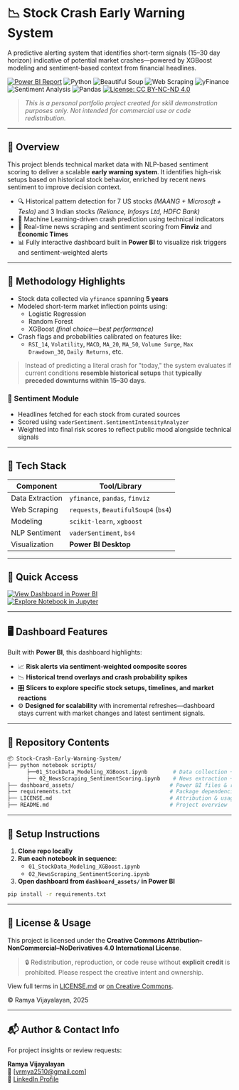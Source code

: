 # 📉 Stock Crash Early Warning System

A predictive alerting system that identifies short-term signals (15–30 day horizon) indicative of potential market crashes—powered by XGBoost modeling and sentiment-based context from financial headlines.

[![Power BI Report](https://img.shields.io/badge/View-PowerBI-yellow?logo=PowerBI)](https://powerbi.microsoft.com)
![Python](https://img.shields.io/badge/Language-Python-3776AB?logo=python&logoColor=white)
![Beautiful Soup](https://img.shields.io/badge/Library-Beautiful%20Soup-green?logo=beautifulsoup&logoColor=white)
![Web Scraping](https://img.shields.io/badge/Technique-Web%20Scraping-blue)
![yFinance](https://img.shields.io/badge/API-yFinance-lightorange)
![Sentiment Analysis](https://img.shields.io/badge/Task-Sentiment%20Analysis-seagreen)
![Pandas](https://img.shields.io/badge/Library-Pandas-yellow?logo=pandas&logoColor=white)
[![License: CC BY-NC-ND 4.0](https://img.shields.io/badge/License-CC_BY--NC--ND_4.0-lightgrey.svg)](https://creativecommons.org/licenses/by-nc-nd/4.0/)

> *This is a personal portfolio project created for skill demonstration purposes only. Not intended for commercial use or code redistribution.*

---

## 🚀 Overview

This project blends technical market data with NLP-based sentiment scoring to deliver a scalable **early warning system**. It identifies high-risk setups based on historical stock behavior, enriched by recent news sentiment to improve decision context.

- 🔍 Historical pattern detection for 7 US stocks *(MAANG + Microsoft + Tesla)* and 3 Indian stocks *(Reliance, Infosys Ltd, HDFC Bank)*
- 🧠 Machine Learning-driven crash prediction using technical indicators
- 📰 Real-time news scraping and sentiment scoring from **Finviz** and **Economic Times**
- 📊 Fully interactive dashboard built in **Power BI** to visualize risk triggers and sentiment-weighted alerts

---

## 🧠 Methodology Highlights

- Stock data collected via `yfinance` spanning **5 years**
- Modeled short-term market inflection points using:
  - Logistic Regression
  - Random Forest
  - XGBoost *(final choice—best performance)*
- Crash flags and probabilities calibrated on features like:
  - `RSI_14`, `Volatility`, `MACD`, `MA_20`, `MA_50`, `Volume Surge`, `Max Drawdown_30`, `Daily Returns`, etc.

> Instead of predicting a literal crash for "today," the system evaluates if current conditions **resemble historical setups** that **typically preceded downturns within 15–30 days**.

### 📰 Sentiment Module

- Headlines fetched for each stock from curated sources
- Scored using `vaderSentiment.SentimentIntensityAnalyzer`
- Weighted into final risk scores to reflect public mood alongside technical signals

---
## 📌 Tech Stack

| Component        | Tool/Library              |
|------------------|---------------------------|
| Data Extraction  | `yfinance`, `pandas`, `finviz`      |
| Web Scraping     | `requests`, `BeautifulSoup4` (`bs4`) |
| Modeling         | `scikit-learn`, `xgboost` |
| NLP Sentiment    | `vaderSentiment`, `bs4`   |
| Visualization    | **Power BI Desktop**      |
---

## 🚀 Quick Access

[![View Dashboard in Power BI](https://img.shields.io/badge/View-Dashboard-blue?logo=PowerBI)](https://powerbi.microsoft.com)  
[![Explore Notebook in Jupyter](https://img.shields.io/badge/Explore-Notebook-yellow?logo=Jupyter)](https://jupyter.org)  

---

## 🖥️ Dashboard Features

Built with **Power BI**, this dashboard highlights:

- 📈 **Risk alerts via sentiment-weighted composite scores**
- 📉 **Historical trend overlays and crash probability spikes**
- 🎛️ **Slicers to explore specific stock setups, timelines, and market reactions**
- ⚙️ **Designed for scalability** with incremental refreshes—dashboard stays current with market changes and latest sentiment signals.

---

## 📁 Repository Contents

```bash
📦 Stock-Crash-Early-Warning-System/
├── python notebook scripts/
      ├──01_StockData_Modeling_XGBoost.ipynb        # Data collection + predictive modeling
      ├── 02_NewsScraping_SentimentScoring.ipynb    # News extraction + sentiment computation
├── dashboard_assets/                              # Power BI files & reports
├── requirements.txt                               # Package dependencies
├── LICENSE.md                                     # Attribution & usage guidelines
├── README.md                                      # Project overview
```
---
## 🧪 Setup Instructions

1. **Clone repo locally**
2. **Run each notebook in sequence**:
   - `01_StockData_Modeling_XGBoost.ipynb`
   - `02_NewsScraping_SentimentScoring.ipynb`
3. **Open dashboard from `dashboard_assets/` in Power BI**

```bash
pip install -r requirements.txt
```
---
## 📜 License & Usage

This project is licensed under the **Creative Commons Attribution–NonCommercial–NoDerivatives 4.0 International License**.

> 🔒 Redistribution, reproduction, or code reuse without **explicit credit** is prohibited. Please respect the creative intent and ownership.

View full terms in [LICENSE.md](./LICENSE.md) or [on Creative Commons](https://creativecommons.org/licenses/by-nc-nd/4.0/).

© Ramya Vijayalayan, 2025

---
## 📬 Author & Contact Info

For project insights or review requests:

**Ramya Vijayalayan**  
📧 [vrmya2510@gmail.com]  
🔗 [LinkedIn Profile](https://linkedin.com/in/ramya-vijayalayan-9a51b2289)

